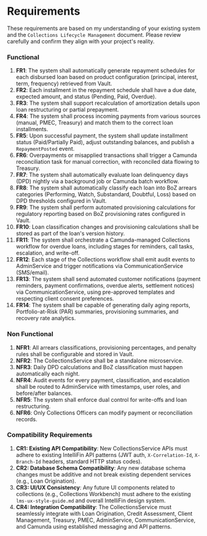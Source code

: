 # Requirements

These requirements are based on my understanding of your existing system and the `Collections Lifecycle Management` document. Please review carefully and confirm they align with your project's reality.

### Functional

1.  **FR1**: The system shall automatically generate repayment schedules for each disbursed loan based on product configuration (principal, interest, term, frequency) retrieved from Vault.
2.  **FR2**: Each installment in the repayment schedule shall have a due date, expected amount, and status (Pending, Paid, Overdue).
3.  **FR3**: The system shall support recalculation of amortization details upon loan restructuring or partial prepayment.
4.  **FR4**: The system shall process incoming payments from various sources (manual, PMEC, Treasury) and match them to the correct loan installments.
5.  **FR5**: Upon successful payment, the system shall update installment status (Paid/Partially Paid), adjust outstanding balances, and publish a `RepaymentPosted` event.
6.  **FR6**: Overpayments or misapplied transactions shall trigger a Camunda reconciliation task for manual correction, with reconciled data flowing to Treasury.
7.  **FR7**: The system shall automatically evaluate loan delinquency days (DPD) nightly via a background job or Camunda batch workflow.
8.  **FR8**: The system shall automatically classify each loan into BoZ arrears categories (Performing, Watch, Substandard, Doubtful, Loss) based on DPD thresholds configured in Vault.
9.  **FR9**: The system shall perform automated provisioning calculations for regulatory reporting based on BoZ provisioning rates configured in Vault.
10. **FR10**: Loan classification changes and provisioning calculations shall be stored as part of the loan's version history.
11. **FR11**: The system shall orchestrate a Camunda-managed Collections workflow for overdue loans, including stages for reminders, call tasks, escalation, and write-off.
12. **FR12**: Each stage of the Collections workflow shall emit audit events to AdminService and trigger notifications via CommunicationService (SMS/email).
13. **FR13**: The system shall send automated customer notifications (payment reminders, payment confirmations, overdue alerts, settlement notices) via CommunicationService, using pre-approved templates and respecting client consent preferences.
14. **FR14**: The system shall be capable of generating daily aging reports, Portfolio-at-Risk (PAR) summaries, provisioning summaries, and recovery rate analytics.

### Non Functional

1.  **NFR1**: All arrears classifications, provisioning percentages, and penalty rules shall be configurable and stored in Vault.
2.  **NFR2**: The CollectionsService shall be a standalone microservice.
3.  **NFR3**: Daily DPD calculations and BoZ classification must happen automatically each night.
4.  **NFR4**: Audit events for every payment, classification, and escalation shall be routed to AdminService with timestamps, user roles, and before/after balances.
5.  **NFR5**: The system shall enforce dual control for write-offs and loan restructuring.
6.  **NFR6**: Only Collections Officers can modify payment or reconciliation records.

### Compatibility Requirements

1.  **CR1: Existing API Compatibility**: New CollectionsService APIs must adhere to existing IntelliFin API patterns (JWT auth, `X-Correlation-Id`, `X-Branch-Id` headers, standard HTTP status codes).
2.  **CR2: Database Schema Compatibility**: Any new database schema changes must be additive and not break existing dependent services (e.g., Loan Origination).
3.  **CR3: UI/UX Consistency**: Any future UI components related to collections (e.g., Collections Workbench) must adhere to the existing `lms-ux-style-guide.md` and overall IntelliFin design system.
4.  **CR4: Integration Compatibility**: The CollectionsService must seamlessly integrate with Loan Origination, Credit Assessment, Client Management, Treasury, PMEC, AdminService, CommunicationService, and Camunda using established messaging and API patterns.
